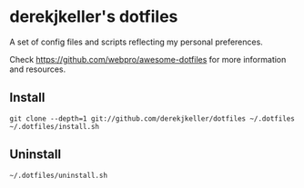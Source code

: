 # derekjkeller's dotfiles

A set of config files and scripts reflecting my personal preferences.

Check https://github.com/webpro/awesome-dotfiles for more information and resources.

## Install

```
git clone --depth=1 git://github.com/derekjkeller/dotfiles ~/.dotfiles
~/.dotfiles/install.sh
```

## Uninstall

```
~/.dotfiles/uninstall.sh
```
